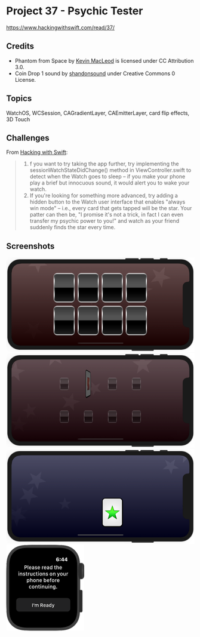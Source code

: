 # Project 37 - Psychic Tester

https://www.hackingwithswift.com/read/37/

## Credits

- Phantom from Space by [Kevin MacLeod](http://incompetech.com/music/royalty-free/index.html?isrc=USUAN1500038) is licensed under CC Attribution 3.0.
- Coin Drop 1 sound by [shandonsound](https://freesound.org/s/267412/) under Creative Commons 0 License.

## Topics

WatchOS, WCSession, CAGradientLayer, CAEmitterLayer, card flip effects, 3D Touch

## Challenges

From [Hacking with Swift](https://www.hackingwithswift.com/read/37/10/wrap-up):
>1. f you want to try taking the app further, try implementing the sessionWatchStateDidChange() method in ViewController.swift to detect when the Watch goes to sleep – if you make your phone play a brief but innocuous sound, it would alert you to wake your watch.
>2. If you're looking for something more advanced, try adding a hidden button to the Watch user interface that enables "always win mode" – i.e., every card that gets tapped will be the star. Your patter can then be, "I promise it's not a trick, in fact I can even transfer my psychic power to you!" and watch as your friend suddenly finds the star every time.

## Screenshots

![screenshot1](screenshots/screen01.png)
![screenshot2](screenshots/screen02.png)
![screenshot3](screenshots/screen03.png)
![screenshot3](screenshots/screen04.png)
